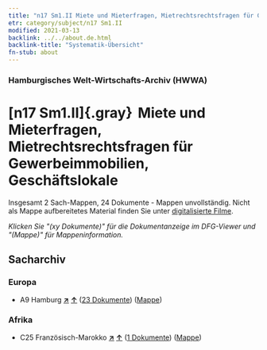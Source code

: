 ```yaml
---
title: "n17 Sm1.II Miete und Mieterfragen, Mietrechtsrechtsfragen für Gewerbeimmobilien, Geschäftslokale"
etr: category/subject/n17 Sm1.II
modified: 2021-03-13
backlink: ../../about.de.html
backlink-title: "Systematik-Übersicht"
fn-stub: about
---
```


### Hamburgisches Welt-Wirtschafts-Archiv (HWWA)
# [n17 Sm1.II]{.gray}&#8201; Miete und Mieterfragen, Mietrechtsrechtsfragen für Gewerbeimmobilien, Geschäftslokale&#160; 




Insgesamt 2 Sach-Mappen, 24 Dokumente - Mappen unvollständig.
Nicht als Mappe aufbereitetes Material finden Sie unter [digitalisierte Filme](/film/h1_sh).

_Klicken Sie "(xy Dokumente)" für die Dokumentanzeige im DFG-Viewer und "(Mappe)" für Mappeninformation._

## Sacharchiv




### Europa

- A9 Hamburg [**&nearr;**](../../../geo/i/140905/about.de.html "Hamburg (alle Mappen)") [**&uarr;**](../../../geo/about.de.html#A9 "Ländersystematik") (<a href="https://pm20.zbw.eu/dfgview/sh/140905,145253" title="über: Hamburg : Miete und Mieterfragen, Mietrechtsrechtsfragen für Gewerbeimmobilien, Geschäftslokale" target="_blank">23 Dokumente</a>) ([Mappe](../../../../folder/sh/1409xx/140905/1452xx/145253/about.de.html))

### Afrika

- C25 Französisch-Marokko [**&nearr;**](../../../geo/i/141358/about.de.html "Französisch-Marokko (alle Mappen)") [**&uarr;**](../../../geo/about.de.html#C25 "Ländersystematik") (<a href="https://pm20.zbw.eu/dfgview/sh/141358,145253" title="über: Französisch-Marokko : Miete und Mieterfragen, Mietrechtsrechtsfragen für Gewerbeimmobilien, Geschäftslokale" target="_blank">1 Dokumente</a>) ([Mappe](../../../../folder/sh/1413xx/141358/1452xx/145253/about.de.html))


